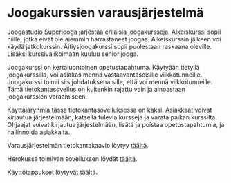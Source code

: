 # Joogakurssien varausjärjestelmä

Joogastudio Superjooga järjestää erilaisia joogakursseja. Alkeiskurssi sopii niille, jotka eivät ole aiemmin harrastaneet joogaa. Alkeiskurssin jälkeen voi käydä jatkokurssin. Äitiysjoogakurssi sopii puolestaan raskaana oleville. Lisäksi kurssivalikoimaan kuuluu seniorijooga.

Joogakurssi on kertaluontoinen opetustapahtuma. Käytyään tietyllä joogakurssilla, voi asiakas mennä vastaavantasoisille viikkotunneille. Joogakurssi toimii siis johdatuksena sille, että voi mennä viikkotunneille. Tämä tietokantasovellus on kuitenkin rajattu vain ja ainoastaan joogakurssien varaamiseen.

Käyttäjäryhmiä tässä tietokantasovelluksessa on kaksi. Asiakkaat voivat kirjautua järjestelmään, katsella tulevia kursseja ja varata paikan kurssilta. Ohjaajat voivat kirjautua järjestelmään, lisätä ja poistaa opetustapahtumia, ja hallinnoida asiakkaita. 


Varausjärjestelmän tietokantakaavio löytyy [täältä](https://github.com/tsalohei/joogakurssi/blob/master/documentation/tietokantakaavio1109.png).

Herokussa toimivan sovelluksen löydät [täältä](https://tsalohei-joogakurssi.herokuapp.com/).

Käyttötapaukset löytyvät [täältä](https://github.com/tsalohei/joogakurssi/blob/master/documentation/kayttotapaukset.md).